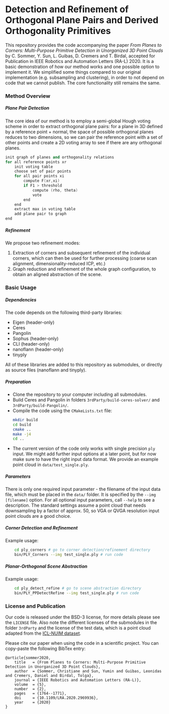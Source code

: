 # Detection and Refinement of Orthogonal Plane Pairs and Derived Orthogonality Primitives

This repository provides the code accompanying the paper
_From Planes to Corners: Multi-Purpose Primitive Detection in Unorganized 3D Point Clouds_
by C. Sommer, Y. Sun, L. Guibas, D. Cremers and T. Birdal,
accepted for Publication in IEEE Robotics and Automation Letters (RA-L) 2020.
It is a basic demonstration of how our method works and one possible option to implement it.
We simplified some things compared to our original implementation (e.g. subsampling and clustering), in order to not depend on code that we cannot publish.
The core functionality still remains the same.


### Method Overview

##### Plane Pair Detection

The core idea of our method is to employ a semi-global Hough voting scheme in order to extract orthogonal plane pairs:
for a plane in 3D defined by a reference point + normal, the space of possible orthogonal planes reduces to two dimensions, so we can pair the reference point with a set of other points and create a 2D voting array to see if there are any orthogonal planes.

```c++
init graph of planes and orthogonality relations
for all reference points xr
    init voting table
    choose set of pair points
    for all pair points xi
        compute F(xr,xi)
        if F1 > threshold
            compute (rho, theta)
            vote
        end
    end
    extract max in voting table
    add plane pair to graph
end
```

##### Refinement

We propose two refinement modes:
1. Extraction of corners and subsequent refinement of the individual corners, which can then be used for further processing (coarse scan alignment, dimensionality-reduced ICP, etc.)
2. Graph reduction and refinement of the whole graph configuration, to obtain an aligned abstraction of the scene.

### Basic Usage

##### Dependencies

The code depends on the following third-party libraries:

- Eigen (header-only)
- Ceres
- Pangolin
- Sophus (header-only)
- CLI (header-only)
- nanoflann (header-only)
- tinyply

All of these libraries are added to this repository as submodules, or directly as source files (nanoflann and tinyply).

##### Preparation

- Clone the repository to your computer including all submodules.
- Build Ceres and Pangolin in folders `3rdParty/build-ceres-solver/` and `3rdParty/build-Pangolin/`.
- Compile the code using the `CMakeLists.txt` file:
    ```bash
    mkdir build
    cd build
    cmake ..
    make -j4
    cd ..
    ```
- The current version of the code only works with single precision `ply` input. We might add further input options at a later point, but for now make sure to have the right input data format. We provide an example point cloud in `data/test_single.ply`.

##### Parameters

There is only one required input parameter - the filename of the input data file, which must be placed in the `data/` folder.
It is specified by the `--img [filename]` option.
For all optional input parameters, call `--help` to see a description.
The standard settings assume a point cloud that needs downsampling by a factor of approx. 50, so VGA or QVGA resolution input point clouds are a good choice.

##### Corner Detection and Refinement

Example usage:

```bash
    cd ply_corners # go to corner detection/refinement directory
    bin/PLY_Corners --img test_single.ply # run code
```

##### Planar-Orthogonal Scene Abstraction

Example usage:

```bash
    cd ply_detect_refine # go to scene abstraction directory
    bin/PLY_PPDetectRefine --img test_single.ply # run code
```

### License and Publication

Our code is released under the BSD-3 license, for more details please see the `LICENSE` file.
Also note the different licenses of the submodules in the folder `3rdParty` and the license of the test data, which is a point cloud adapted from the [ICL-NUIM dataset](http://www.doc.ic.ac.uk/~ahanda/VaFRIC/iclnuim.html).

Please cite our paper when using the code in a scientific project.
You can copy-paste the following BibTex entry:
```
@article{sommer2020,
    title   = {From Planes to Corners: Multi-Purpose Primitive Detection in Unorganized 3D Point Clouds},
    author  = {Sommer, Christiane and Sun, Yumin and Guibas, Leonidas and Cremers, Daniel and Birdal, Tolga},
    journal = {IEEE Robotics and Automation Letters (RA-L)},
    volume  = {5},
    number  = {2},
    pages   = {1764--1771},
    doi     = {10.1109/LRA.2020.2969936},
    year    = {2020}
}
```
